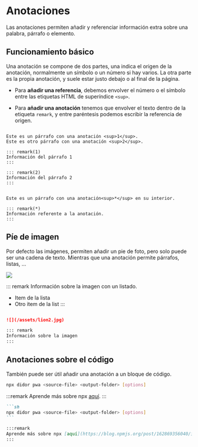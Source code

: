 # Anotaciones

Las anotaciones permiten añadir y referenciar información extra sobre una palabra, párrafo o elemento.

## Funcionamiento básico

Una anotación se compone de dos partes, una indica el origen de la anotación, normalmente un símbolo o un número si hay varios. La otra parte es la propia anotación, y suele estar justo debajo o al final de la página.

- Para **añadir una referencia**, debemos envolver el número o el símbolo entre las etiquetas HTML de superíndice `<sup>`.

- Para **añadir una anotación** tenemos que envolver el texto dentro de la etiqueta `remark`, y entre paréntesis podemos escribir la referencia de origen.

```demoCode[markdown]

Este es un párrafo con una anotación <sup>1</sup>.
Este es otro párrafo con una anotación <sup>2</sup>.

::: remark(1)
Información del párrafo 1
:::

::: remark(2)
Información del párrafo 2
:::

```

```demoCode[markdown]

Este es un párrafo con una anotación<sup>*</sup> en su interior.

::: remark(*)
Información referente a la anotación.
:::

```

## Píe de imagen

Por defecto las imágenes, permiten añadir un pie de foto, pero solo puede ser una cadena de texto. Mientras que una anotación permite párrafos, listas, ...

![](/assets/lion2.jpg)

::: remark
Información sobre la imagen con un listado.
  - Item de la lista
  - Otro item de la list
:::

```markdown

![](/assets/lion2.jpg)

::: remark
Información sobre la imagen
:::

```


## Anotaciones sobre el código

También puede ser útil añadir una anotación a un bloque de código.

```sh
npx didor pwa <source-file> <output-folder> [options]
```

:::remark
Aprende más sobre npx [aquí](https://blog.npmjs.org/post/162869356040/introducing-npx-an-npm-package-runner).
:::

````markdown
```sh
npx didor pwa <source-file> <output-folder> [options]
```

:::remark
Aprende más sobre npx [aquí](https://blog.npmjs.org/post/162869356040/introducing-npx-an-npm-package-runner).
:::
````
